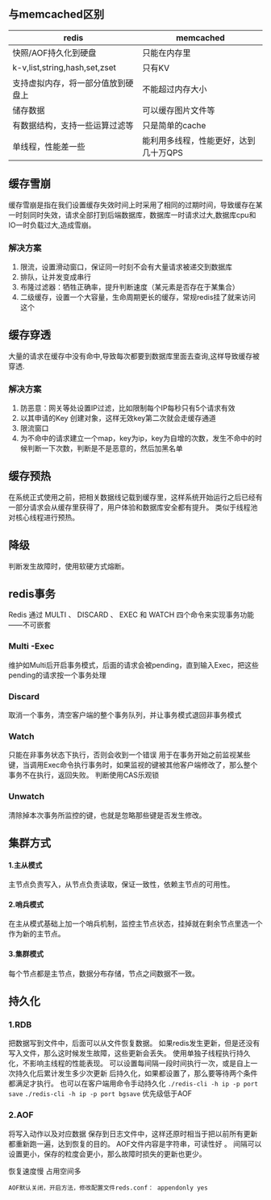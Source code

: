## 与memcached区别
|redis|memcached|
|---|---|
|快照/AOF持久化到硬盘|只能在内存里|
|k-v,list,string,hash,set,zset|只有KV|
|支持虚拟内存，将一部分值放到硬盘上|不能超过内存大小|
|储存数据|可以缓存图片文件等|
|有数据结构，支持一些运算过滤等|只是简单的cache|
|单线程，性能差一些|能利用多线程，性能更好，达到几十万QPS|

## 缓存雪崩
缓存雪崩是指在我们设置缓存失效时间上时采用了相同的过期时间，导致缓存在某一时刻同时失效，请求全部打到后端数据库，数据库一时请求过大,数据库cpu和IO一时负载过大,造成雪崩。

### 解决方案
1. 限流，设置滑动窗口，保证同一时刻不会有大量请求被递交到数据库
2. 排队，让并发变成串行
3. 布隆过滤器：牺牲正确率，提升判断速度（某元素是否存在于某集合）
4. 二级缓存，设置一个大容量，生命周期更长的缓存，常规redis挂了就来访问这个

## 缓存穿透

大量的请求在缓存中没有命中,导致每次都要到数据库里面去查询,这样导致缓存被穿透.

### 解决方案
1. 防恶意：网关等处设置IP过滤，比如限制每个IP每秒只有5个请求有效
2. 以其申请的Key 创建对象，这样无效key第二次就会走缓存通道
3. 限流窗口
4. 为不命中的请求建立一个map，key为ip，key为自增的次数，发生不命中的时候判断一下次数，判断是不是恶意的，然后加黑名单

## 缓存预热
在系统正式使用之前，把相关数据线记载到缓存里，这样系统开始运行之后已经有一部分请求会从缓存里获得了，用户体验和数据库安全都有提升。
类似于线程池对核心线程进行预热。

## 降级
判断发生故障时，使用软硬方式熔断。

## redis事务
Redis 通过 MULTI 、 DISCARD 、 EXEC 和 WATCH 四个命令来实现事务功能——不可嵌套

### Multi -Exec
维护如Multi后开启事务模式，后面的请求会被pending，直到输入Exec，把这些pending的请求按一个事务处理

### Discard
取消一个事务，清空客户端的整个事务队列，并让事务模式退回非事务模式

### Watch
只能在非事务状态下执行，否则会收到一个错误
用于在事务开始之前监视某些键，当调用Exec命令执行事务时，如果监视的键被其他客户端修改了，那么整个事务不在执行，返回失败。
判断使用CAS乐观锁

### Unwatch
清除掉本次事务所监控的键，也就是忽略那些键是否发生修改。

## 集群方式
#### 1.主从模式
主节点负责写入，从节点负责读取，保证一致性，依赖主节点的可用性。

#### 2.哨兵模式
在主从模式基础上加一个哨兵机制，监控主节点状态，挂掉就在剩余节点里选一个作为新的主节点。

#### 3.集群模式
每个节点都是主节点，数据分布存储，节点之间数据不一致。

## 持久化
### 1.RDB
把数据写到文件中，后面可以从文件恢复数据。
如果redis发生更新，但是还没有写入文件，那么这时候发生故障，这些更新会丢失。
使用单独子线程执行持久化，不影响主线程的性能表现。
可以设置每间隔一段时间执行一次，或是自上一次持久化后累计发生多少次更新 后持久化，如果都设置了，那么要等待两个条件都满足才执行。
也可以在客户端用命令手动持久化
`./redis-cli -h ip -p port save`
`./redis-cli -h ip -p port bgsave`
优先级低于AOF

### 2.AOF

将写入动作以及对应数据 保存到日志文件中，这样还原时相当于把以前所有更新都重新跑一遍，达到恢复的目的。
AOF文件内容是字符串，可读性好 。
间隔可以设置更小，保存的粒度会更小，那么故障时损失的更新也更少。

恢复速度慢
占用空间多

`AOF默认关闭，开启方法，修改配置文件reds.conf： appendonly yes`